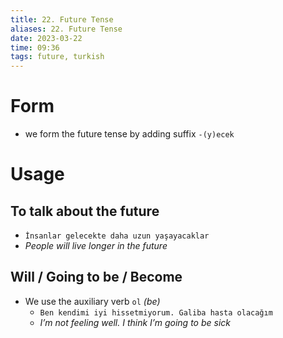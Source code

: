 ```yaml
---
title: 22. Future Tense
aliases: 22. Future Tense
date: 2023-03-22
time: 09:36
tags: future, turkish
---
```


# Form
- we form the future tense by adding suffix `-(y)ecek`

# Usage

## To talk about the future

- `İnsanlar gelecekte daha uzun yaşayacaklar`
- *People will live longer in the future*

## Will / Going to be / Become

- We use the auxiliary verb `ol` *(be)*
    - `Ben kendimi iyi hissetmiyorum. Galiba hasta olacağım`
    - *I’m not feeling well. I think I’m going to be sick*